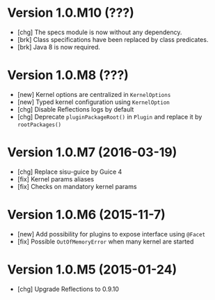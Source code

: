 # Version 1.0.M10 (???)

* [chg] The specs module is now without any dependency.
* [brk] Class specifications have been replaced by class predicates.
* [brk] Java 8 is now required.

# Version 1.0.M8 (???)

* [new] Kernel options are centralized in `KernelOptions`
* [new] Typed kernel configuration using `KernelOption`
* [chg] Disable Reflections logs by default
* [chg] Deprecate `pluginPackageRoot()` in `Plugin` and replace it by `rootPackages()`

# Version 1.0.M7 (2016-03-19)

* [chg] Replace sisu-guice by Guice 4
* [fix] Kernel params aliases
* [fix] Checks on mandatory kernel params

# Version 1.0.M6 (2015-11-7)

* [new] Add possibility for plugins to expose interface using `@Facet`
* [fix] Possible `OutOfMemoryError` when many kernel are started

# Version 1.0.M5 (2015-01-24)

* [chg] Upgrade Reflections to 0.9.10